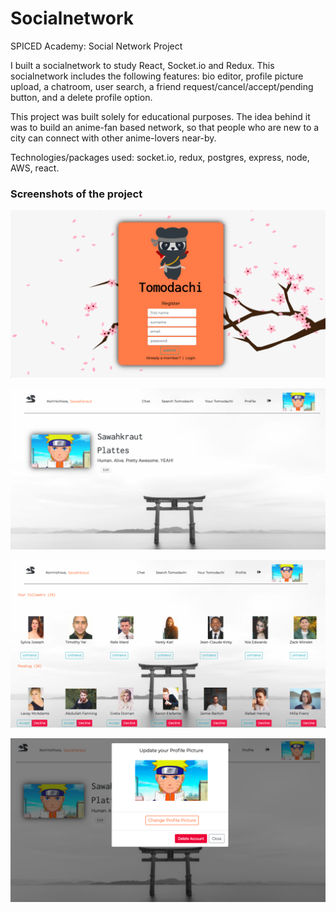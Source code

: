 # Socialnetwork

SPICED Academy: Social Network Project

I built a socialnetwork to study React, Socket.io and Redux.
This socialnetwork includes the following features: bio editor, profile picture upload, a chatroom, user search, a friend request/cancel/accept/pending button, and a delete profile option.

This project was built solely for educational purposes. The idea behind it was to build an anime-fan based network, so that people who are new to a city can connect with other anime-lovers near-by.

Technologies/packages used: socket.io, redux, postgres, express, node, AWS, react.

### Screenshots of the project

![Screenshot](/screenshots/screenshot1.png?raw=true "Screenshot 1")

![Screenshot](/screenshots/screenshot2.png?raw=true "Screenshot 2")

![Screenshot](/screenshots/screenshot3.png?raw=true "Screenshot 3")

![Screenshot](/screenshots/screenshot4.png?raw=true "Screenshot 4")
